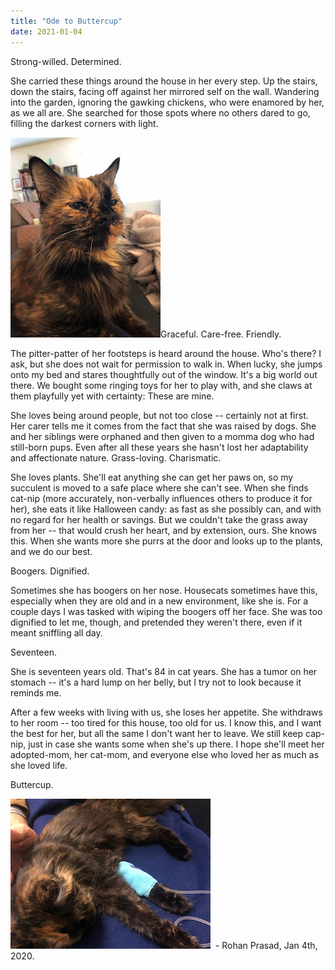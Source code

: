 ```yaml
---
title: "Ode to Buttercup"
date: 2021-01-04
---
```


Strong-willed. Determined.

She carried these things around the house in her every step. Up the stairs, down the stairs, facing off against her mirrored self on the wall. Wandering into the garden, ignoring the gawking chickens, who were enamored by her, as we all are. She searched for those spots where no others dared to go, filling the darkest corners with light.

![Image](./images/WhatsApp+Image+2021-01-04+at+06.43.45.jpeg)Graceful. Care-free. Friendly.

The pitter-patter of her footsteps is heard around the house. Who's there? I ask, but she does not wait for permission to walk in. When lucky, she jumps onto my bed and stares thoughtfully out of the window. It's a big world out there. We bought some ringing toys for her to play with, and she claws at them playfully yet with certainty: These are mine.

She loves being around people, but not too close -- certainly not at first. Her carer tells me it comes from the fact that she was raised by dogs. She and her siblings were orphaned and then given to a momma dog who had still-born pups. Even after all these years she hasn't lost her adaptability and affectionate nature.
Grass-loving. Charismatic.


She loves plants. She'll eat anything she can get her paws on, so my succulent is moved to a safe place where she can't see. When she finds cat-nip (more accurately, non-verbally influences others to produce it for her), she eats it like Halloween candy: as fast as she possibly can, and with no regard for her health or savings. But we couldn't take the grass away from her -- that would crush her heart, and by extension, ours. She knows this. When she wants more she purrs at the door and looks up to the plants, and we do our best.


Boogers. Dignified.

Sometimes she has boogers on her nose. Housecats sometimes have this, especially when they are old and in a new environment, like she is. For a couple days I was tasked with wiping the boogers off her face. She was too dignified to let me, though, and pretended they weren't there, even if it meant sniffling all day.


Seventeen.


She is seventeen years old. That's 84 in cat years. She has a tumor on her stomach -- it's a hard lump on her belly, but I try not to look because it reminds me.

After a few weeks with living with us, she loses her appetite. She withdraws to her room -- too tired for this house, too old for us. I know this, and I want the best for her, but all the same I don't want her to leave. We still keep cap-nip, just in case she wants some when she's up there. I hope she'll meet her adopted-mom, her cat-mom, and everyone else who loved her as much as she loved life.


Buttercup. 




![Image](./images/WhatsApp+Image+2021-01-03+at+16.29.55.jpeg)
 - Rohan Prasad, Jan 4th, 2020.
